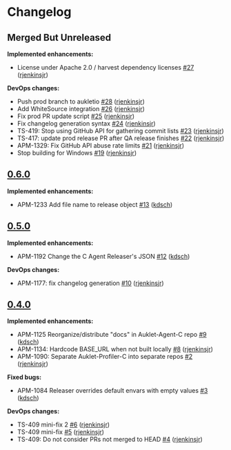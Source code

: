 # Changelog

## Merged But Unreleased

**Implemented enhancements:**

- License under Apache 2.0 / harvest dependency licenses [#27](https://github.com/ESG-USA/Auklet-Releaser-C/pull/27) ([rjenkinsjr](https://github.com/rjenkinsjr))

**DevOps changes:**

- Push prod branch to aukletio [#28](https://github.com/ESG-USA/Auklet-Releaser-C/pull/28) ([rjenkinsjr](https://github.com/rjenkinsjr))
- Add WhiteSource integration [#26](https://github.com/ESG-USA/Auklet-Releaser-C/pull/26) ([rjenkinsjr](https://github.com/rjenkinsjr))
- Fix prod PR update script [#25](https://github.com/ESG-USA/Auklet-Releaser-C/pull/25) ([rjenkinsjr](https://github.com/rjenkinsjr))
- Fix changelog generation syntax [#24](https://github.com/ESG-USA/Auklet-Releaser-C/pull/24) ([rjenkinsjr](https://github.com/rjenkinsjr))
- TS-419: Stop using GitHub API for gathering commit lists [#23](https://github.com/ESG-USA/Auklet-Releaser-C/pull/23) ([rjenkinsjr](https://github.com/rjenkinsjr))
- TS-417: update prod release PR after QA release finishes [#22](https://github.com/ESG-USA/Auklet-Releaser-C/pull/22) ([rjenkinsjr](https://github.com/rjenkinsjr))
- APM-1329: Fix GitHub API abuse rate limits [#21](https://github.com/ESG-USA/Auklet-Releaser-C/pull/21) ([rjenkinsjr](https://github.com/rjenkinsjr))
- Stop building for Windows [#19](https://github.com/ESG-USA/Auklet-Releaser-C/pull/19) ([rjenkinsjr](https://github.com/rjenkinsjr))

## [0.6.0](https://github.com/ESG-USA/Auklet-Releaser-C/tree/0.6.0)

**Implemented enhancements:**

- APM-1233 Add file name to release object [#13](https://github.com/ESG-USA/Auklet-Releaser-C/pull/13) ([kdsch](https://github.com/kdsch))

## [0.5.0](https://github.com/ESG-USA/Auklet-Releaser-C/tree/0.5.0)

**Implemented enhancements:**

- APM-1192 Change the C Agent Releaser's JSON [#12](https://github.com/ESG-USA/Auklet-Releaser-C/pull/12) ([kdsch](https://github.com/kdsch))

**DevOps changes:**

- APM-1177: fix changelog generation [#10](https://github.com/ESG-USA/Auklet-Releaser-C/pull/10) ([rjenkinsjr](https://github.com/rjenkinsjr))

## [0.4.0](https://github.com/ESG-USA/Auklet-Releaser-C/tree/0.4.0)

**Implemented enhancements:**

- APM-1125 Reorganize/distribute "docs" in Auklet-Agent-C repo [#9](https://github.com/ESG-USA/Auklet-Releaser-C/pull/9) ([kdsch](https://github.com/kdsch))
- APM-1134: Hardcode BASE_URL when not built locally [#8](https://github.com/ESG-USA/Auklet-Releaser-C/pull/8) ([rjenkinsjr](https://github.com/rjenkinsjr))
- APM-1090: Separate Auklet-Profiler-C into separate repos [#2](https://github.com/ESG-USA/Auklet-Releaser-C/pull/2) ([rjenkinsjr](https://github.com/rjenkinsjr))

**Fixed bugs:**

- APM-1084 Releaser overrides default envars with empty values [#3](https://github.com/ESG-USA/Auklet-Releaser-C/pull/3) ([kdsch](https://github.com/kdsch))

**DevOps changes:**

- TS-409 mini-fix 2 [#6](https://github.com/ESG-USA/Auklet-Releaser-C/pull/6) ([rjenkinsjr](https://github.com/rjenkinsjr))
- TS-409 mini-fix [#5](https://github.com/ESG-USA/Auklet-Releaser-C/pull/5) ([rjenkinsjr](https://github.com/rjenkinsjr))
- TS-409: Do not consider PRs not merged to HEAD [#4](https://github.com/ESG-USA/Auklet-Releaser-C/pull/4) ([rjenkinsjr](https://github.com/rjenkinsjr))
